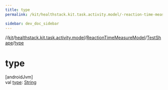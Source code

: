 ```yaml
---
title: type
permalink: /kit/healthstack.kit.task.activity.model/-reaction-time-measure-model/-test-shape/type.html

sidebar: dev_doc_sidebar
---
```

//[kit](../../../../index.html)/[healthstack.kit.task.activity.model](../../index.html)/[ReactionTimeMeasureModel](../index.html)/[TestShape](index.html)/[type](type.html)



# type



[androidJvm]\
val [type](type.html): [String](https://kotlinlang.org/api/latest/jvm/stdlib/kotlin/-string/index.html)




